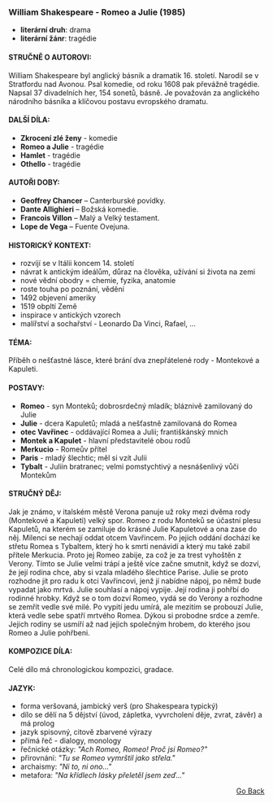 ### William Shakespeare - Romeo a Julie (1985)

 - **literární druh**: drama
 - **literární žánr**: tragédie

#### STRUČNĚ O AUTOROVI:
William Shakespeare byl anglický básník a dramatik 16. století. Narodil se v Stratfordu nad Avonou. Psal komedie, od roku 1608 pak převážně tragédie. Napsal 37 divadelních her, 154 sonetů, básně. Je považován za anglického národního básníka a klíčovou postavu evropského dramatu.

#### DALŠÍ DÍLA:
- **Zkrocení zlé ženy** - komedie
- **Romeo a Julie** - tragédie
- **Hamlet** - tragédie
- **Othello** - tragédie

#### AUTOŘI DOBY:
- **Geoffrey Chancer** – Canterburské povídky.
- **Dante Allighieri** – Božská komedie.
- **Francois Villon** – Malý a Velký testament.
- **Lope de Vega** – Fuente Ovejuna.

#### HISTORICKÝ KONTEXT:
- rozvíjí se v Itálii koncem 14. století
- návrat k antickým ideálům, důraz na člověka, užívání si života na zemi
- nové vědní obodry = chemie, fyzika, anatomie
- roste touha po poznání, vědění
- 1492 objevení ameriky
- 1519 obpltí Země
- inspirace v antických vzorech
- malířství a sochařství - Leonardo Da Vinci, Rafael, ...

#### TÉMA:
Příběh o nešťastné lásce, které brání dva znepřátelené rody - Montekové a Kapuleti.

#### POSTAVY:
 - **Romeo** - syn Monteků; dobrosrdečný mladík; bláznivě zamilovaný do Julie
 - **Julie** - dcera Kapuletů; mladá a nešťastně zamilovaná do Romea
 - **otec Vavřinec** - oddávající Romea a Julii; františkánský mnich
 - **Montek a Kapulet** - hlavní představitelé obou rodů
 - **Merkucio** - Romeův přítel
 - **Paris** - mladý šlechtic; měl si vzít Julii
 - **Tybalt** - Juliin bratranec; velmi pomstychtivý a nesnášenlivý vůči Montekům

#### STRUČNÝ DĚJ:
Jak je známo, v italském městě Verona panuje už roky mezi dvěma rody (Montekové a Kapuleti) velký spor.
Romeo z rodu Monteků se účastní plesu Kapuletů, na kterém se zamiluje do krásné Julie Kapuletové a ona zase do něj. Milenci se nechají oddat otcem Vavřincem.
Po jejich oddání dochází ke střetu Romea s Tybaltem, který ho k smrti nenávidí a který mu také zabil přítele Merkucia. Proto jej Romeo zabije, za což je za trest vyhoštěn z Verony. Tímto se Julie velmi trápí a ještě více začne smutnit, když se dozví, že její rodina chce, aby si vzala mladého šlechtice Parise. Julie se proto rozhodne jít pro radu k otci Vavřincovi, jenž jí nabídne nápoj, po němž bude vypadat jako mrtvá. Julie souhlasí a nápoj vypije.
Její rodina ji pohřbí do rodinné hrobky. Když se o tom dozví Romeo, vydá se do Verony a rozhodne se zemřít vedle své milé. Po vypití jedu umírá, ale mezitím se probouzí Julie, která vedle sebe spatří mrtvého Romea. Dýkou si probodne srdce a zemře.
Jejich rodiny se usmíří až nad jejich společným hrobem, do kterého jsou Romeo a Julie pohřbeni.

#### KOMPOZICE DÍLA:
Celé dílo má chronologickou kompozici, gradace.

#### JAZYK:
 - forma veršovaná, jambický verš (pro Shakespeara typický)
 - dílo se dělí na 5 dějství (úvod, zápletka, vyvrcholení děje, zvrat, závěr) a má prolog
 - jazyk spisovný, citově zbarvené výrazy
 - přímá řeč - dialogy, monology
 - řečnické otázky: *"Ach Romeo, Romeo! Proč jsi Romeo?"*
 - přirovnání: *"Tu se Romeo vymrštil jako střela."*
 - archaismy: *"Ni to, ni ono..."*
 - metafora: *"Na křídlech lásky přeletěl jsem zeď..."*

<p align="right">
  <a href="https://github.com/neostetic/maturita">Go Back</a>
</p>
